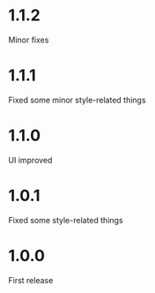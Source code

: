 # 1.1.2

Minor fixes

# 1.1.1

Fixed some minor style-related things

# 1.1.0

UI improved

# 1.0.1

Fixed some style-related things

# 1.0.0

First release